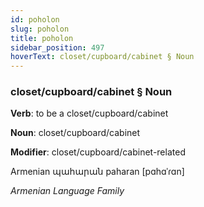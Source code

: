 ```yaml
---
id: poholon
slug: poholon
title: poholon
sidebar_position: 497
hoverText: closet/cupboard/cabinet § Noun
---
```


### closet/cupboard/cabinet § Noun

**Verb**: to be a closet/cupboard/cabinet

**Noun**: closet/cupboard/cabinet

**Modifier**: closet/cupboard/cabinet-related

Armenian պահարան paharan [pɑhɑˈɾɑn]

*Armenian Language Family*